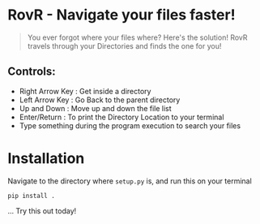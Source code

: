 # RovR - Navigate your files faster!

> You ever forgot where your files where? Here's the solution! RovR travels through your Directories and finds the one for you!

## Controls:

- Right Arrow Key : Get inside a directory
- Left Arrow Key : Go Back to the parent directory
- Up and Down : Move up and down the file list
- Enter/Return : To print the Directory Location to your terminal
- Type something during the program execution to search your files

# Installation

Navigate to the directory where `setup.py` is, and
run this on your terminal

```
pip install .
```

...
Try this out today!
